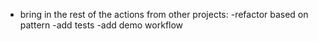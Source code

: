 - bring in the rest of the actions from other projects:
    -refactor based on pattern
    -add tests
    -add demo workflow